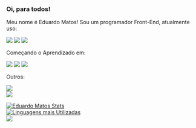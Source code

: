 ### Oi, para todos! 

Meu nome é Eduardo Matos! Sou um programador Front-End, atualmente uso:

<img src="https://img.shields.io/badge/HTML-239120?style=for-the-badge&logo=html5&logoColor=white">
<img src="https://img.shields.io/badge/CSS-239120?&style=for-the-badge&logo=css3&logoColor=white">
<img src="https://img.shields.io/badge/GIT-E44C30?style=for-the-badge&logo=git&logoColor=white">
</br>

Começando o Aprendizado em:

<img src="https://img.shields.io/badge/JavaScript-323330?style=for-the-badge&logo=javascript&logoColor=F7DF1E">
<img src="https://img.shields.io/badge/React-20232A?style=for-the-badge&logo=react&logoColor=61DAFB">
<img src="https://img.shields.io/badge/Node.js-43853D?style=for-the-badge&logo=node.js&logoColor=white">
</br>

Outros:

<img src="https://img.shields.io/badge/Netlify-00C7B7?style=for-the-badge&logo=netlify&logoColor=white">
</br>
<img src="https://img.shields.io/badge/Visual_Studio_Code-0078D4?style=for-the-badge&logo=visual%20studio%20code&logoColor=white">
</br>


[![Eduardo Matos Stats](https://github-readme-stats.vercel.app/api?username=EduardoMatos08)](https://github.com/anuraghazra/github-readme-stats)
</br>
[![Linguagens mais Utilizadas](https://github-readme-stats.vercel.app/api/top-langs/?username=EduardoMatos08)](https://github.com/anuraghazra/github-readme-stats)
</br>
![](https://komarev.com/ghpvc/?username=EduardoMatos08)
